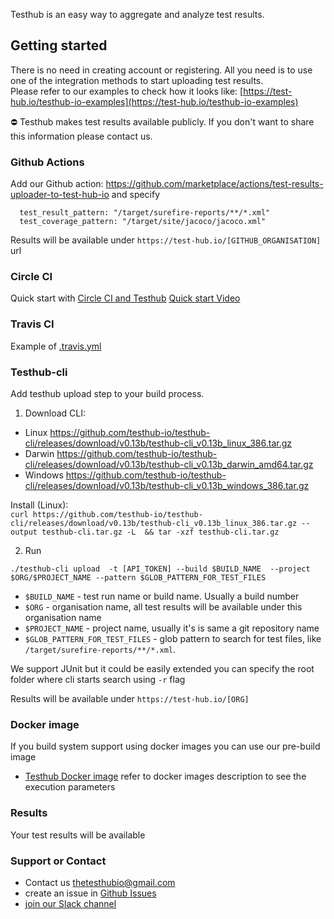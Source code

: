 Testhub is an easy way to aggregate and analyze test results. 

## Getting started 

There is no need in creating account or registering. All you need is to use one of the integration methods to start uploading test results.  
Please refer to our examples to check how it looks like: [https://test-hub.io/testhub-io-examples](https://test-hub.io/testhub-io-examples)

⛔ Testhub makes test results available publicly. If you don't want to share this information please contact us. 

### Github Actions
Add our Github action: https://github.com/marketplace/actions/test-results-uploader-to-test-hub-io and specify   
  ```
    test_result_pattern: "/target/surefire-reports/**/*.xml"
    test_coverage_pattern: "/target/site/jacoco/jacoco.xml"
  ```

Results will be available under `https://test-hub.io/[GITHUB_ORGANISATION]` url

### Circle CI

Quick start with [Circle CI and Testhub](https://github.com/testhub-io-examples/okhttp/blob/master/testhub.md)
[Quick start Video](https://u.pcloud.link/publink/show?code=XZayGbXZQcx4n1t4kLmxt8RrmdlojV2oyptX)

### Travis CI
Example of [.travis.yml](https://github.com/testhub-io-examples/nopCommerce/blob/testhub-integration/.travis.yml)


### Testhub-cli

Add testhub upload step to your build process. 
1. Download CLI: 

  - Linux https://github.com/testhub-io/testhub-cli/releases/download/v0.13b/testhub-cli_v0.13b_linux_386.tar.gz
  - Darwin https://github.com/testhub-io/testhub-cli/releases/download/v0.13b/testhub-cli_v0.13b_darwin_amd64.tar.gz
  - Windows https://github.com/testhub-io/testhub-cli/releases/download/v0.13b/testhub-cli_v0.13b_windows_386.tar.gz


  Install (Linux):   
  `curl https://github.com/testhub-io/testhub-cli/releases/download/v0.13b/testhub-cli_v0.13b_linux_386.tar.gz --output testhub-cli.tar.gz -L  && tar -xzf testhub-cli.tar.gz`    
  
2. Run

`./testhub-cli upload  -t [API_TOKEN] --build $BUILD_NAME  --project $ORG/$PROJECT_NAME --pattern $GLOB_PATTERN_FOR_TEST_FILES`
- `$BUILD_NAME` - test run name or build name. Usually a build number
- `$ORG` - organisation name, all test results will be available under this organisation name 
- `$PROJECT_NAME` - project name, usually it's is same a git  repository name 
- `$GLOB_PATTERN_FOR_TEST_FILES` - glob pattern to search for test files, like `/target/surefire-reports/**/*.xml`. 

We support JUnit but it could be easily extended you can specify the root folder where cli starts search using `-r` flag
  
Results will be available under `https://test-hub.io/[ORG]`
  
### Docker image
If you build system support using docker images you can use our pre-build image  
- [Testhub Docker image](https://hub.docker.com/r/testhubio/cli)
refer to docker images description to see the execution parameters 


### Results 
Your test results will be available 

### Support or Contact

- Contact us [thetesthubio@gmail.com](mailto:thetesthubio@gmail.com) 
- create an issue in [Github Issues](https://github.com/testhub-io/docs/issues) 
- [join our Slack channel](https://join.slack.com/t/testhub-hq/shared_invite/zt-nzectxr4-lfTqqUbsSJiZpnFDUXVsYQ)
